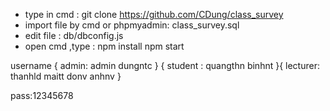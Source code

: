 - type in cmd : git clone https://github.com/CDung/class_survey
- import file by cmd or phpmyadmin: class_survey.sql
- edit file : db/dbconfig.js
- open cmd ,type : 
npm install
npm start


username {
admin: 
	admin
	dungntc } {
student :
	quangthn
	binhnt }{ 
lecturer:
	thanhld
	maitt
	donv
	anhnv }

pass:12345678